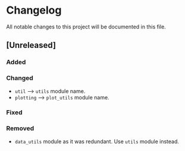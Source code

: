 # Changelog

All notable changes to this project will be documented in this file.

## [Unreleased]

### Added

### Changed
- `util` --> `utils` module name.  
- `plotting` --> `plot_utils` module name.

### Fixed

### Removed

- `data_utils` module as it was redundant. Use `utils` module instead.
